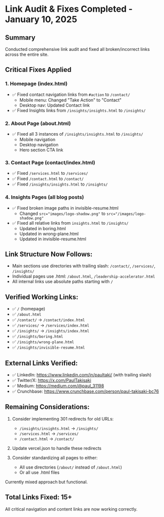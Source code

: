 # Link Audit & Fixes Completed - January 10, 2025

## Summary
Conducted comprehensive link audit and fixed all broken/incorrect links across the entire site.

## Critical Fixes Applied

### 1. Homepage (index.html)
- ✅ Fixed contact navigation links from `#action` to `/contact/`
  - Mobile menu: Changed "Take Action" to "Contact"
  - Desktop nav: Updated Contact link
- ✅ Fixed Insights links from `/insights/insights.html` to `/insights/`

### 2. About Page (about.html)
- ✅ Fixed all 3 instances of `/insights/insights.html` to `/insights/`
  - Mobile navigation
  - Desktop navigation  
  - Hero section CTA link

### 3. Contact Page (contact/index.html)
- ✅ Fixed `/services.html` to `/services/`
- ✅ Fixed `/contact.html` to `/contact/`
- ✅ Fixed `/insights/insights.html` to `/insights/`

### 4. Insights Pages (all blog posts)
- ✅ Fixed broken image paths in invisible-resume.html
  - Changed `src="images/logo-shadow.png"` to `src="/images/logo-shadow.png"`
- ✅ Fixed all relative links from `insights.html` to `/insights/`
  - Updated in boring.html
  - Updated in wrong-plane.html
  - Updated in invisible-resume.html

## Link Structure Now Follows:
- Main sections use directories with trailing slash: `/contact/`, `/services/`, `/insights/`
- Individual pages use .html: `/about.html`, `/leadership-accelerator.html`
- All internal links use absolute paths starting with `/`

## Verified Working Links:
- ✅ `/` (homepage)
- ✅ `/about.html`
- ✅ `/contact/` → `/contact/index.html`
- ✅ `/services/` → `/services/index.html`
- ✅ `/insights/` → `/insights/index.html`
- ✅ `/insights/boring.html`
- ✅ `/insights/wrong-plane.html`
- ✅ `/insights/invisible-resume.html`

## External Links Verified:
- ✅ LinkedIn: https://www.linkedin.com/in/paultaki/ (with trailing slash)
- ✅ Twitter/X: https://x.com/PaulTakisaki
- ✅ Medium: https://medium.com/@paul_31198
- ✅ Crunchbase: https://www.crunchbase.com/person/paul-takisaki-bc76

## Remaining Considerations:
1. Consider implementing 301 redirects for old URLs:
   - `/insights/insights.html` → `/insights/`
   - `/services.html` → `/services/`
   - `/contact.html` → `/contact/`

2. Update vercel.json to handle these redirects

3. Consider standardizing all pages to either:
   - All use directories (`/about/` instead of `/about.html`)
   - Or all use .html files
   
Currently mixed approach but functional.

## Total Links Fixed: 15+
All critical navigation and content links are now working correctly.